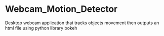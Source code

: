 # Webcam_Motion_Detector
Desktop webcam application that tracks objects movement then outputs an html file using python library bokeh 

